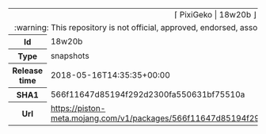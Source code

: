 <html><table>
<tr><td colspan="2" align="center"><img width="0" height="0"><br/>⌈ PixiGeko | 18w20b ⌋<br/><img width="0" height="0"></td></tr>
<tr><td colspan="2" align="center"><img width="0" height="0"><br/>
:warning: This repository is not official, approved, endorsed, associated or connected with Mojang :warning:
<br/><img width="0" height="0"></td></tr>
<tr><th>Id</th><td>18w20b</td></tr>
<tr><th>Type</th><td>snapshots</td></tr>
<tr><th>Release time</th><td>2018-05-16T14:35:35+00:00</td></tr>
<tr><th>SHA1</th><td>566f11647d85194f292d2300fa550631bf75510a</td></tr>
<tr><th>Url</th><td><a href="https://piston-meta.mojang.com/v1/packages/566f11647d85194f292d2300fa550631bf75510a/18w20b.json">https://piston-meta.mojang.com/v1/packages/566f11647d85194f292d2300fa550631bf75510a/18w20b.json</a></td></tr>